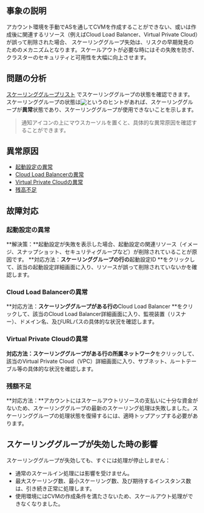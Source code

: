 ## 事象の説明
アカウント環境を手動でASを通してCVMを作成することができない、或いは作成後に関連するリソース（例えばCloud Load Balancer、Virtual Private Cloud）が誤って削除された場合、 スケーリンググループ失効は、リスクの早期発見のためのメカニズムとなります。スケールアウトが必要な時にはその失敗を防ぎ、クラスターのセキュリティと可用性を大幅に向上させます。


## 問題の分析
[スケーリンググループリスト](https://console.cloud.tencent.com/autoscaling/group) でスケーリンググループの状態を確認できます。スケーリンググループの状態は<img style="margin:-3px 0;" src="https://main.qcloudimg.com/raw/653cff66183ba681f01873603de9eda6.png">というのヒントがあれば、スケーリンググループが**異常**状態であり、スケーリンググループが使用できないことを示します。

>通知アイコンの上にマウスカーソルを置くと、具体的な異常原因を確認することができます。
>


## 異常原因
 - [起動設定の異常](#startConfig)
 - [Cloud Load Balancerの異常](#load)
 - [Virtual Private Cloudの異常](#vpc)
 - [残高不足](#balance)


## 故障対応

<span id="startConfig"></span>
### 起動設定の異常
**解決策：**起動設定が失敗を表示した場合、起動設定の関連リソース（イメージ、スナップショット、セキュリティグループなど）が削除されていることが原因です。
**対応方法：**スケーリンググループの行の**起動設定ID **をクリックして、該当の起動設定詳細画面に入り、リソースが誤って削除されていないかを確認します。


<span id="load"></span>
### Cloud Load Balancerの異常
**対応方法：**スケーリンググループがある行の**Cloud Load Balancer **をクリックして、該当のCloud Load Balancer詳細画面に入り、監視装置（リスナー）、ドメイン名、及びURLパスの具体的な状況を確認します。

<span id="vpc"></span>
### Virtual Private Cloudの異常
**対応方法：**スケーリンググループがある行の**所属ネットワーク**をクリックして、該当のVirtual Private Cloud（VPC）詳細画面に入り、サブネット、ルートテーブル等の具体的な状況を確認します。


<span id="balance"></span>
### 残額不足
**対応方法：**アカウントにはスケールアウトリソースの支払いに十分な資金がないため、スケーリンググループの最新のスケーリング処理は失敗しました。スケーリンググループの処理状態を復帰するには、適時トップアップする必要があります。



## スケーリンググループが失効した時の影響
スケーリンググループが失効しても、すぐには処理が停止しません：
- 通常のスケールイン処理には影響を受けません。
- 最大スケーリング数、最小スケーリング数、及び期待するインスタンス数は、引き続き正常に処理します。
- 使用環境にはCVMの作成条件を満たさないため、スケールアウト処理ができなくなりました。
